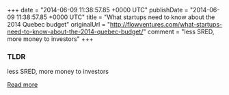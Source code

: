+++
date = "2014-06-09 11:38:57.85 +0000 UTC"
publishDate = "2014-06-09 11:38:57.85 +0000 UTC"
title = "What startups need to know about the 2014 Quebec budget"
originalUrl = "http://flowventures.com/what-startups-need-to-know-about-the-2014-quebec-budget/"
comment = "less SRED, more money to investors"
+++

### TLDR

less SRED, more money to investors

[Read more](http://flowventures.com/what-startups-need-to-know-about-the-2014-quebec-budget/)
